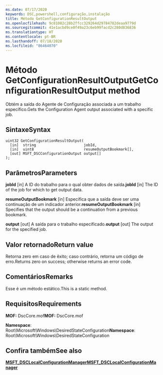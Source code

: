 ```yaml
---
ms.date: 07/17/2020
keywords: DSC,powershell,configuração,instalação
title: Método GetConfigurationResultOutput
ms.openlocfilehash: 9c81082c28b2ffcc329264d29784782deaa9779d
ms.sourcegitcommit: 41e1acbd9ce0f49a23c6eb99facd2c280d836836
ms.translationtype: HT
ms.contentlocale: pt-BR
ms.lasthandoff: 07/18/2020
ms.locfileid: "86464070"
---
```

# <a name="getconfigurationresultoutput-method"></a><span data-ttu-id="a8f0e-103">Método GetConfigurationResultOutput</span><span class="sxs-lookup"><span data-stu-id="a8f0e-103">GetConfigurationResultOutput method</span></span>

<span data-ttu-id="a8f0e-104">Obtém a saída do Agente de Configuração associada a um trabalho específico.</span><span class="sxs-lookup"><span data-stu-id="a8f0e-104">Gets the Configuration Agent output associated with a specific job.</span></span>

## <a name="syntax"></a><span data-ttu-id="a8f0e-105">Sintaxe</span><span class="sxs-lookup"><span data-stu-id="a8f0e-105">Syntax</span></span>

```mof
uint32 GetConfigurationResultOutput(
  [in]  string                      jobId,
  [in]  uint8                       resumeOutputBookmark[],
  [out] MSFT_DSCConfigurationOutput output[]
);
```

## <a name="parameters"></a><span data-ttu-id="a8f0e-106">Parâmetros</span><span class="sxs-lookup"><span data-stu-id="a8f0e-106">Parameters</span></span>

<span data-ttu-id="a8f0e-107">**jobId** \[in\] A ID do trabalho para o qual obter dados de saída.</span><span class="sxs-lookup"><span data-stu-id="a8f0e-107">**jobId** \[in\] The ID of the job for which to get output data.</span></span>

<span data-ttu-id="a8f0e-108">**resumeOutputBookmark** \[in\] Especifica que a saída deve ser uma continuação de um indicador anterior.</span><span class="sxs-lookup"><span data-stu-id="a8f0e-108">**resumeOutputBookmark** \[in\] Specifies that the output should be a continuation from a previous bookmark.</span></span>

<span data-ttu-id="a8f0e-109">**output** \[out\] A saída para o trabalho especificado.</span><span class="sxs-lookup"><span data-stu-id="a8f0e-109">**output** \[out\] The output for the specified job.</span></span>

## <a name="return-value"></a><span data-ttu-id="a8f0e-110">Valor retornado</span><span class="sxs-lookup"><span data-stu-id="a8f0e-110">Return value</span></span>

<span data-ttu-id="a8f0e-111">Retorna zero em caso de êxito; caso contrário, retorna um código de erro.</span><span class="sxs-lookup"><span data-stu-id="a8f0e-111">Returns zero on success; otherwise returns an error code.</span></span>

## <a name="remarks"></a><span data-ttu-id="a8f0e-112">Comentários</span><span class="sxs-lookup"><span data-stu-id="a8f0e-112">Remarks</span></span>

<span data-ttu-id="a8f0e-113">Esse é um método estático.</span><span class="sxs-lookup"><span data-stu-id="a8f0e-113">This is a static method.</span></span>

## <a name="requirements"></a><span data-ttu-id="a8f0e-114">Requisitos</span><span class="sxs-lookup"><span data-stu-id="a8f0e-114">Requirements</span></span>

<span data-ttu-id="a8f0e-115">**MOF:** DscCore.mof</span><span class="sxs-lookup"><span data-stu-id="a8f0e-115">**MOF:** DscCore.mof</span></span>

<span data-ttu-id="a8f0e-116">**Namespace**: Root\Microsoft\Windows\DesiredStateConfiguration</span><span class="sxs-lookup"><span data-stu-id="a8f0e-116">**Namespace**: Root\Microsoft\Windows\DesiredStateConfiguration</span></span>

## <a name="see-also"></a><span data-ttu-id="a8f0e-117">Confira também</span><span class="sxs-lookup"><span data-stu-id="a8f0e-117">See also</span></span>

[<span data-ttu-id="a8f0e-118">**MSFT_DSCLocalConfigurationManager**</span><span class="sxs-lookup"><span data-stu-id="a8f0e-118">**MSFT_DSCLocalConfigurationManager**</span></span>](msft-dsclocalconfigurationmanager.md)
